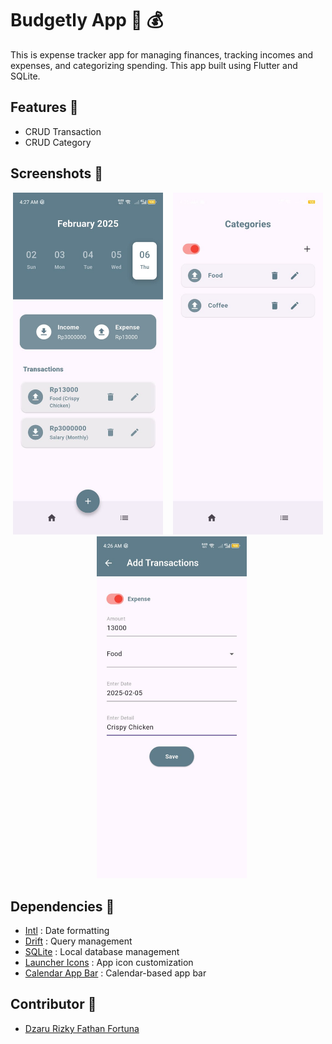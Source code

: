 # Budgetly App 💸 💰
This is expense tracker app for managing finances, tracking incomes and expenses, and categorizing spending. This app built using Flutter and SQLite.

## Features 🔎
- CRUD Transaction 
- CRUD Category

## Screenshots 📱
<p align="center">
  <img src="https://github.com/dzarurizkyy/budgetly-app/blob/main/lib/assets/readme/display-app-1.jpeg" width="240">
  &nbsp;&nbsp;
  <img src="https://github.com/dzarurizkyy/budgetly-app/blob/main/lib/assets/readme/display-app-2.jpeg" width="240">
  &nbsp;&nbsp;
  <img src="https://github.com/dzarurizkyy/budgetly-app/blob/main/lib/assets/readme/display-app-3.jpeg" width="240">
</p>

## Dependencies 🔗 
- [Intl](https://pub.dev/packages/intl) : Date formatting
- [Drift](https://drift.simonbinder.eu/) : Query management
- [SQLite](https://pub.dev/packages/sqlite3_flutter_libs) : Local database management
- [Launcher Icons](https://pub.dev/packages/flutter_launcher_icons) : App icon customization
- [Calendar App Bar](https://pub.dev/documentation/calendar_appbar) : Calendar-based app bar 

## Contributor 👤
   - [Dzaru Rizky Fathan Fortuna](https://www.linkedin.com/in/dzarurizky/)
